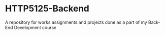# HTTP5125-Backend

A repository for works assignments and projects done as a part of my Back-End Development course


